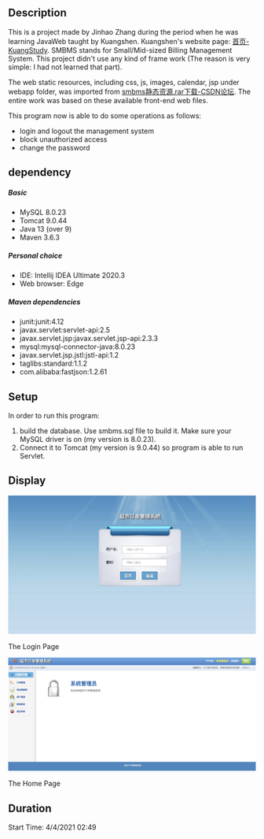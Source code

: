 ## Description

This is a project made by Jinhao Zhang during the period when he was learning JavaWeb taught by Kuangshen. Kuangshen's
website page:  [首页-KuangStudy](https://www.kuangstudy.com/). SMBMS stands for Small/Mid-sized Billing Management System.
This project didn't use any kind of frame work (The reason is very simple: I had not learned that part).

The web static resources, including css, js, images, calendar, jsp under webapp folder, was imported
from [smbms静态资源.rar下载-CSDN论坛](https://bbs.csdn.net/topics/399066270). The entire work was based on these available
front-end web files.

This program now is able to do some operations as follows:

* login and logout the management system
* block unauthorized access
* change the password

## dependency

##### Basic

* MySQL 8.0.23
* Tomcat 9.0.44
* Java 13 (over 9)
* Maven 3.6.3

##### Personal choice

* IDE: Intellij IDEA Ultimate 2020.3
* Web browser: Edge

##### Maven dependencies

* junit:junit:4.12
* javax.servlet:servlet-api:2.5
* javax.servlet.jsp:javax.servlet.jsp-api:2.3.3
* mysql:mysql-connector-java:8.0.23
* javax.servlet.jsp.jstl:jstl-api:1.2
* taglibs:standard:1.1.2
* com.alibaba:fastjson:1.2.61

## Setup

In order to run this program:

1. build the database. Use smbms.sql file to build it. Make sure your MySQL driver is on (my version is 8.0.23).
2. Connect it to Tomcat (my version is 9.0.44) so program is able to run Servlet.

## Display

<img src="images/login.jpg" alt="1" style="zoom:50%;" />

The Login Page

![frame](images/frame.jpg)

The Home Page

## Duration

Start Time: 4/4/2021 02:49